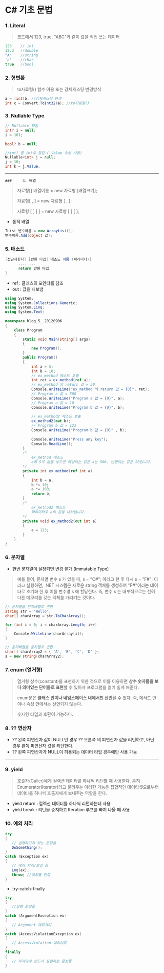 # C# 기초 문법

### 	1. Literal

> 코드에서 123, true, "ABC"와 같이 값을 직접 쓰는 데이터

```c#
123    // int
12.3   //double 
"A"    //string
'a'    //char
true   //bool
```

### 	2. 형변환

> to자료형() 함수 이용 또는 강제캐스팅 변경방식

```c#
a = (int)b; //강제캐스팅 변경
int c = Convert.ToInt32(a); //to자료형()
```

### 	3. Nullable Type

```c#
// Nullable 타입
int? i = null;
i = 101;
            
bool? b = null;

//int? 를 int로 할당 (.Value 속성 사용)
Nullable<int> j = null;
j = 10;
int k = j.Value; 
```

---

	### 	4. 배열

> 자료형[] 배열이름 = new 자료형 [배열크기];
>
> 자료형[ , ] = new 자료형 [ , ];
>
> 자료형 [ ] [ ] = new 자료형 [ ] [ ]; 

- 동적 배열

```c#
IList 변수이름 = new ArrayList();	
변수이름.Add(object 값);
```

### 	5. 매소드

```c#
[접근제한자] [반환 타입] 메소드 이름 (파라미터){	
      ........	
      return 반환 타입	
}
```

- ref : 클래스의 포인터를 참조
- out : 값을 내보냄

```c#
using System;	
using System.Collections.Generic;	
using System.Linq;	
using System.Text;	
 	
namespace blog_5__20120906	
{	
    class Program	
    {	
        static void Main(string[] args)	
        {	
            new Program();	
        }	
        public Program() 	
        {	
            int a = 5;	
            int b = 10;	
            // ex_method 메소드 호출	
            int ret = ex_method(ref a);	
            // ex_method 의 return 값 = 50	
            Console.WriteLine("ex_method 의 return 값 = {0}", ret);	
            // Program a 값 = 500	
            Console.WriteLine("Program a 값 = {0}", a);	
            // Program a 값 = 10	
            Console.WriteLine("Program b 값 = {0}", b);	
 	
            // ex_method2 메소드 호출	
            ex_method2(out b);	
            // Program b 값 = 123	
            Console.WriteLine("Program b 값 = {0}" , b);	
 	
            Console.WriteLine("Press any key");	
            Console.ReadLine();	
        }	
        /*	
            ex_method 메소드	
            a에 5의 값을 넣으면 예상되는 값은 a는 500, 반환되는 값은 50입니다.	
        */	
        private int ex_method(ref int a) 	
        {	
            int b = a;	
            b *= 10;	
            a *= 100;	
            return b;	
        }	
        /*	
            ex_method2 메소드	
            파라미터로 a의 값을 내보냅니다.	
        */	
        private void ex_method2(out int a) 	
        {	
            a = 123;	
        }	
    }	
}
```



### 	6. 문자열

- 한번 문자열이 설정되면 변경 불가 (Immutable Type)

> 예를 들어, 문자열 변수 s 가 있을 때, s = "C#"; 이라고 한 후 다시 s = "F#"; 이라고 실행하면, .NET 시스템은 새로운 string 객체를 생성하여 "F#"이라는 데이타로 초기화 한 후 이를 변수명 s 에 할당한다. 즉, 변수 s 는 내부적으로는 전혀 다른 메모리를 갖는 객체를 가리키는 것이다.

```c#
// 문자열을 문자배열로 변환
string str = "Hello";
char[] charArray = str.ToCharArray();

for (int i = 0; i < charArray.Length; i++)
{
    Console.WriteLine(charArray[i]);
}

// 문자배열을 문자열로 변환
char[] charArray2 = { 'A', 'B', 'C', 'D' };
s = new string(charArray2);
```



### 	7. enum (열거형)

> 열거형 상수(constant)를 표현하기 위한 것으로 이를 이용하면 **상수 숫자들을 보다 의미있는 단어들로 표현**할 수 있어서 프로그램을 읽기 쉽게 해준다.
>
> enum문은 **클래스 안이나 네임스페이스 내에서만 선언**될 수 있다. 즉, 메서드 안이나 속성 안에서는 선언되지 않는다.
>
> 숫자형 타입과 호환이 가능하다.



### 	8. ?? 연산자

- ?? 왼쪽 피연산자 값이 NULL인 경우 ?? 오른쪽 의 피연산자 값을 리턴하고, 아닌 경우 왼쪽 피연산자 값을 리턴한다. 
- ?? 왼쪽 피연산자가 NULL이 허용되는 데이터 타입 경우에만 사용 가능

---

### 	9. yield

> 호출자(Caller)에게 컬렉션 데이타를 하나씩 리턴할 때 사용한다. 흔히 Enumerator(Iterator)라고 불리우는 이러한 기능은 집합적인 데이타셋으로부터 데이타를 하나씩 호출자에게 보내주는 역할을 한다.

- yield return : 컬렉션 데이터를 하나씩 리턴하는데 사용
- yield break : 리턴을 중지하고 lteration 루프를 빠져 나올 때 사용



### 	10. 예외 처리

```c#
try
{
   // 실행하고자 하는 문장들
   DoSomething();
}
catch (Exception ex)
{
   // 에러 처리/로깅 등
   Log(ex);
   throw; //예외를 던짐
}
```

- try-catch-finally

```c#
try
{
   //실행 문장들
}
catch (ArgumentException ex)
{
   // Argument 예외처리
}
catch (AccessViolationException ex)
{
   // AccessViolation 예외처리
}
finally
{
   // 마지막에 반드시 실행하는 문장들
}
```



